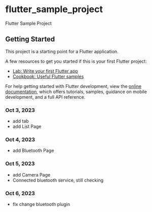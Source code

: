 # flutter_sample_project

Flutter Sample Project

## Getting Started

This project is a starting point for a Flutter application.

A few resources to get you started if this is your first Flutter project:

- [Lab: Write your first Flutter app](https://docs.flutter.dev/get-started/codelab)
- [Cookbook: Useful Flutter samples](https://docs.flutter.dev/cookbook)

For help getting started with Flutter development, view the
[online documentation](https://docs.flutter.dev/), which offers tutorials,
samples, guidance on mobile development, and a full API reference.


### Oct 3, 2023
- add tab
- add List Page
### Oct 4, 2023
- add Bluetooth Page
### Oct 5, 2023
- add Camera Page
- Connected bluetooth service, still checking
### Oct 6, 2023
- fix change bluetooth plugin